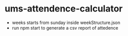 # ums-attendence-calculator

+ weeks starts from sunday inside weekStructure.json
+ run npm start to generate a csv report of attedence